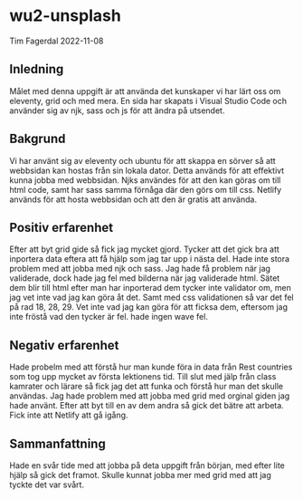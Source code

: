 # wu2-unsplash
Tim Fagerdal 
2022-11-08

## Inledning
Målet med denna uppgift är att använda det kunskaper vi har lärt oss om eleventy, grid och med mera. En sida har skapats i Visual Studio Code och använder sig av njk, sass och js för att ändra på utsendet.

## Bakgrund
Vi har använt sig av eleventy och ubuntu för att skappa en sörver så att webbsidan kan hostas från sin lokala dator. Detta används för att effektivt kunna jobba med webbsidan. Njks användes för att den kan göras om till html code, samt har sass samma förnåga där den görs om till css. Netlify används för att hosta webbsidan och att den är gratis att använda.

## Positiv erfarenhet
Efter att byt grid gide så fick jag mycket gjord. Tycker att det gick bra att inportera data eftera att få hjälp som jag tar upp i nästa del. Hade inte stora problem med att jobba med njk och sass. Jag hade få problem när jag validerade, dock hade jag fel med bilderna när jag validerade html. Sätet dem blir till html efter man har inporterad dem tycker inte validator om, men jag vet inte vad jag kan göra åt det. Samt med css validationen så var det fel på rad 18, 28, 29. Vet inte vad jag kan göra för att ficksa dem, eftersom jag inte fröstå vad den tycker är fel. hade ingen wave fel.

## Negativ erfarenhet
Hade probelm med att förstå hur man kunde föra in data från Rest countries som tog upp mycket av första lektionens tid. Till slut med jälp från class kamrater och lärare så fick jag det att funka och förstå hur man det skulle användas. Jag hade problem med att jobba med grid med orginal giden jag hade använt. Efter att byt till en av dem andra så gick det bätre att arbeta. Fick inte att Netlify att gå igång.  

## Sammanfattning   
Hade en svår tide med att jobba på deta uppgift från början, med efter lite hjälp så gick det framot. Skulle kunnat jobba mer med grid med att jag tyckte det var svårt. 